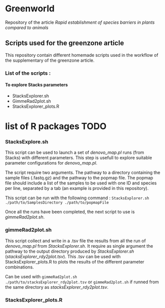 # Greenworld
Repository of the article *Rapid establishment of species barriers in plants
compared to animals*

## Scripts used for the greenzone article

This repository contain different homemade scripts used in the workflow of the supplementary of the greenzone article.

### List of the scripts :

#### To explore Stacks parameters
- StacksExplorer.sh 
- GimmeRad2plot.sh
- StacksExplorer_plots.R

# list of R packages TODO

### StacksExplore.sh
This script can be used to launch a set of *denovo_map.pl* runs (from Stacks) with different parameters.
This step is usefull to explore suitable parameter configurations for *denovo_map.pl*.

The script require two arguments. The pathway to a directory containing the sample files (.fastq.gz) and the pathway to the popmap file.
The popmap file should include a list of the samples to be used with one ID and species per line, separated by a tab (an example is provided in this repository).

This script can be run with the following command : `StacksExplorer.sh ./path/to/SamplesDirectory ./path/to/popmapFile`

Once all the runs have been completed, the next script to use is *gimmeRad2plot.sh*.

### gimmeRad2plot.sh
This script collect and write in a .tsv file the results from all the run of *denovo_map.pl* from *StacksExplorer.sh*.
It require as single argument the pathway to the output directory produced by *StacksExplorer.sh* (*stacksExplorer_rdy2plot.tsv*).
This .tsv can be used with StacksExplorer_plots.R to plots the results of the different parameter combinations.

Can be used with `gimmeRad2plot.sh ./path/to/stacksExplorer_rdy2plot.tsv` or `gimmeRad2plot.sh` if runned from the same directory as *stacksExplorer_rdy2plot.tsv*.

### StacksExplorer_plots.R

